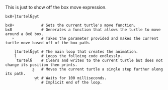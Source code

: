 This is just to show off the box move expression.

    bx8¤ḷturtelÑʂẉt

    bx8¤            # Sets the current turtle's move function.
    bx8             # Generates a function that allows the turtle to move around a 8x8 box.
       ¤            # Takes the parameter provided and makes the current turtle move based off of the box path.
        
        ḷturtelÑʂẉt # The main loop that creates the animation.
        ḷ           # Loops the folloing code endlessly.
         turtelÑ    # Clears and writes to the current turtle but does not change its position then prints.
                ʂ   # Moves the current turtle a single step further along its path.
                 ẉt # Waits for 100 milliseconds.
                    # Implicit end of the loop.
